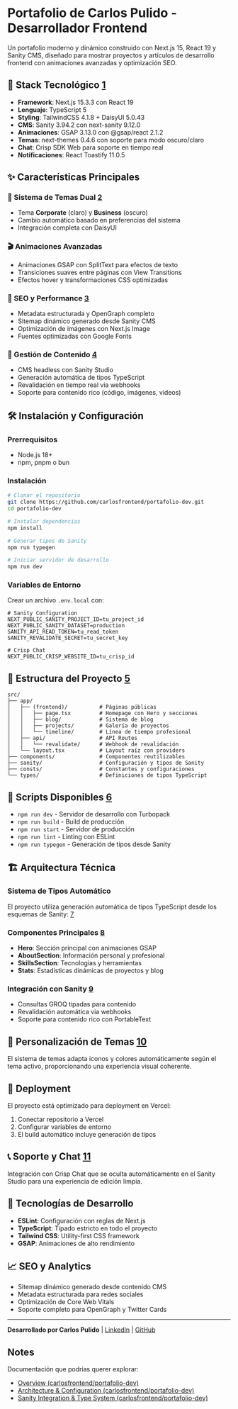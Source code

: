 # Portafolio de Carlos Pulido - Desarrollador Frontend

Un portafolio moderno y dinámico construido con Next.js 15, React 19 y Sanity CMS, diseñado para mostrar proyectos y artículos de desarrollo frontend con animaciones avanzadas y optimización SEO.

## 🚀 Stack Tecnológico [1](#2-0) 

- **Framework**: Next.js 15.3.3 con React 19
- **Lenguaje**: TypeScript 5
- **Styling**: TailwindCSS 4.1.8 + DaisyUI 5.0.43
- **CMS**: Sanity 3.94.2 con next-sanity 9.12.0
- **Animaciones**: GSAP 3.13.0 con @gsap/react 2.1.2
- **Temas**: next-themes 0.4.6 con soporte para modo oscuro/claro
- **Chat**: Crisp SDK Web para soporte en tiempo real
- **Notificaciones**: React Toastify 11.0.5

## ✨ Características Principales

### 🎨 Sistema de Temas Dual [2](#2-1) 

- Tema **Corporate** (claro) y **Business** (oscuro)
- Cambio automático basado en preferencias del sistema
- Integración completa con DaisyUI

### 🎬 Animaciones Avanzadas
- Animaciones GSAP con SplitText para efectos de texto
- Transiciones suaves entre páginas con View Transitions
- Efectos hover y transformaciones CSS optimizadas

### 📱 SEO y Performance [3](#2-2) 

- Metadata estructurada y OpenGraph completo
- Sitemap dinámico generado desde Sanity CMS
- Optimización de imágenes con Next.js Image
- Fuentes optimizadas con Google Fonts

### 🔄 Gestión de Contenido [4](#2-3) 

- CMS headless con Sanity Studio
- Generación automática de tipos TypeScript
- Revalidación en tiempo real via webhooks
- Soporte para contenido rico (código, imágenes, videos)

## 🛠️ Instalación y Configuración

### Prerrequisitos
- Node.js 18+ 
- npm, pnpm o bun

### Instalación
```bash
# Clonar el repositorio
git clone https://github.com/carlosfrontend/portafolio-dev.git
cd portafolio-dev

# Instalar dependencias
npm install

# Generar tipos de Sanity
npm run typegen

# Iniciar servidor de desarrollo
npm run dev
```

### Variables de Entorno
Crear un archivo `.env.local` con:

```env
# Sanity Configuration
NEXT_PUBLIC_SANITY_PROJECT_ID=tu_project_id
NEXT_PUBLIC_SANITY_DATASET=production
SANITY_API_READ_TOKEN=tu_read_token
SANITY_REVALIDATE_SECRET=tu_secret_key

# Crisp Chat
NEXT_PUBLIC_CRISP_WEBSITE_ID=tu_crisp_id
```

## 📁 Estructura del Proyecto [5](#2-4) 

```
src/
├── app/
│   ├── (frontend)/          # Páginas públicas
│   │   ├── page.tsx         # Homepage con Hero y secciones
│   │   ├── blog/            # Sistema de blog
│   │   ├── projects/        # Galería de proyectos
│   │   └── timeline/        # Línea de tiempo profesional
│   ├── api/                 # API Routes
│   │   └── revalidate/      # Webhook de revalidación
│   └── layout.tsx           # Layout raíz con providers
├── components/              # Componentes reutilizables
├── sanity/                  # Configuración y tipos de Sanity
├── consts/                  # Constantes y configuraciones
└── types/                   # Definiciones de tipos TypeScript
```

## 🎯 Scripts Disponibles [6](#2-5) 

- `npm run dev` - Servidor de desarrollo con Turbopack
- `npm run build` - Build de producción
- `npm run start` - Servidor de producción
- `npm run lint` - Linting con ESLint
- `npm run typegen` - Generación de tipos desde Sanity

## 🏗️ Arquitectura Técnica

### Sistema de Tipos Automático
El proyecto utiliza generación automática de tipos TypeScript desde los esquemas de Sanity: [7](#2-6) 

### Componentes Principales [8](#2-7) 

- **Hero**: Sección principal con animaciones GSAP
- **AboutSection**: Información personal y profesional  
- **SkillsSection**: Tecnologías y herramientas
- **Stats**: Estadísticas dinámicas de proyectos y blog

### Integración con Sanity [9](#2-8) 

- Consultas GROQ tipadas para contenido
- Revalidación automática via webhooks
- Soporte para contenido rico con PortableText

## 🎨 Personalización de Temas [10](#2-9) 

El sistema de temas adapta iconos y colores automáticamente según el tema activo, proporcionando una experiencia visual coherente.

## 🚀 Deployment

El proyecto está optimizado para deployment en Vercel:

1. Conectar repositorio a Vercel
2. Configurar variables de entorno
3. El build automático incluye generación de tipos

## 📞 Soporte y Chat [11](#2-10) 

Integración con Crisp Chat que se oculta automáticamente en el Sanity Studio para una experiencia de edición limpia.

## 🔧 Tecnologías de Desarrollo

- **ESLint**: Configuración con reglas de Next.js
- **TypeScript**: Tipado estricto en todo el proyecto
- **Tailwind CSS**: Utility-first CSS framework
- **GSAP**: Animaciones de alto rendimiento

## 📈 SEO y Analytics

- Sitemap dinámico generado desde contenido CMS
- Metadata estructurada para redes sociales
- Optimización de Core Web Vitals
- Soporte completo para OpenGraph y Twitter Cards

---

**Desarrollado por Carlos Pulido** | [LinkedIn](https://www.linkedin.com/in/carlosfrontend/) | [GitHub](https://github.com/carlosfrontend)

## Notes

Documentación que podrías querer explorar:
- [Overview (carlosfrontend/portafolio-dev)](/wiki/carlosfrontend/portafolio-dev#1)
- [Architecture & Configuration (carlosfrontend/portafolio-dev)](/wiki/carlosfrontend/portafolio-dev#2)
- [Sanity Integration & Type System (carlosfrontend/portafolio-dev)](/wiki/carlosfrontend/portafolio-dev#4.1)
